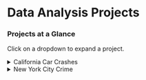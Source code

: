 # Data Analysis Projects


### Projects at a Glance
Click on a dropdown to expand a project.
<details>
<summary> California Car Crashes
</summary>
  Description: Data analysis of car crashes in California
  Project Goal: Practice using Tableau and Python to visualize results
  Results: 
  To see all plots, click :here:
  ![by_severity](https://user-images.githubusercontent.com/70597605/104625401-ba75d400-5662-11eb-8905-1b81da9820c3.png)

  ![Avg Severity - County](https://user-images.githubusercontent.com/70597605/104625428-be095b00-5662-11eb-9a6a-663b2d3d1264.png)

  ![crashes_by_pop](https://user-images.githubusercontent.com/70597605/104625439-c06bb500-5662-11eb-99db-408d7ab279e0.png)
  hello
  </details>

<details>
<summary> New York City Crime
</summary>
  Description: Data analysis of reported crime in New York City
  Project Goal: Practice visualization using Python libraries (seaborn and matplotlib)
  Results: 
  To see all plots, click :here:
  ![by_severity](https://user-images.githubusercontent.com/70597605/104625401-ba75d400-5662-11eb-8905-1b81da9820c3.png)

  ![Avg Severity - County](https://user-images.githubusercontent.com/70597605/104625428-be095b00-5662-11eb-9a6a-663b2d3d1264.png)

  ![crashes_by_pop](https://user-images.githubusercontent.com/70597605/104625439-c06bb500-5662-11eb-99db-408d7ab279e0.png)
  hello
  </details>
